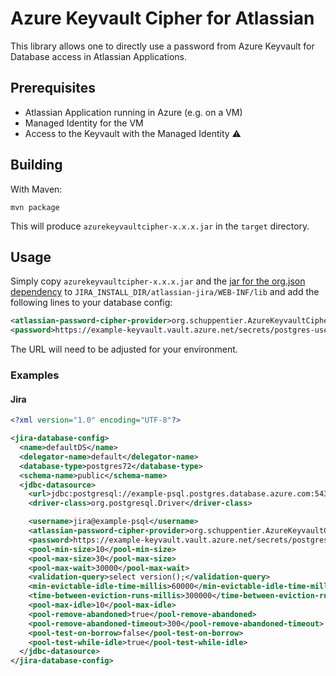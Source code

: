 # Azure Keyvault Cipher for Atlassian

This library allows one to directly use a password from Azure Keyvault for Database access in Atlassian Applications. 

## Prerequisites
* Atlassian Application running in Azure (e.g. on a VM)
* Managed Identity for the VM
* Access to the Keyvault with the Managed Identity ⚠

## Building
With Maven:
```shell
mvn package
```
This will produce `azurekeyvaultcipher-x.x.x.jar` in the `target` directory.

## Usage
Simply copy `azurekeyvaultcipher-x.x.x.jar` and the
[jar for the org.json dependency](https://github.com/stleary/JSON-java) to
`JIRA_INSTALL_DIR/atlassian-jira/WEB-INF/lib` and add the following lines to your database config:

```xml
<atlassian-password-cipher-provider>org.schuppentier.AzureKeyvaultCipher</atlassian-password-cipher-provider>
<password>https://example-keyvault.vault.azure.net/secrets/postgres-user-jira</password>
```
The URL will need to be adjusted for your environment.


### Examples
#### Jira
```xml
<?xml version="1.0" encoding="UTF-8"?>

<jira-database-config>
  <name>defaultDS</name>
  <delegator-name>default</delegator-name>
  <database-type>postgres72</database-type>
  <schema-name>public</schema-name>
  <jdbc-datasource>
    <url>jdbc:postgresql://example-psql.postgres.database.azure.com:5432/jira</url>
    <driver-class>org.postgresql.Driver</driver-class>

    <username>jira@example-psql</username>
    <atlassian-password-cipher-provider>org.schuppentier.AzureKeyvaultCipher</atlassian-password-cipher-provider>
    <password>https://example-keyvault.vault.azure.net/secrets/postgres-user-jira</password>
    <pool-min-size>10</pool-min-size>
    <pool-max-size>30</pool-max-size>
    <pool-max-wait>30000</pool-max-wait>
    <validation-query>select version();</validation-query>
    <min-evictable-idle-time-millis>60000</min-evictable-idle-time-millis>
    <time-between-eviction-runs-millis>300000</time-between-eviction-runs-millis>
    <pool-max-idle>10</pool-max-idle>
    <pool-remove-abandoned>true</pool-remove-abandoned>
    <pool-remove-abandoned-timeout>300</pool-remove-abandoned-timeout>
    <pool-test-on-borrow>false</pool-test-on-borrow>
    <pool-test-while-idle>true</pool-test-while-idle>
  </jdbc-datasource>
</jira-database-config>
```